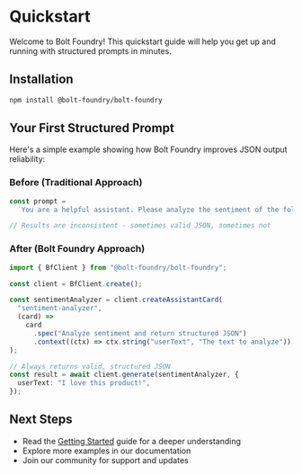 # Quickstart

Welcome to Bolt Foundry! This quickstart guide will help you get up and running
with structured prompts in minutes.

## Installation

```bash
npm install @bolt-foundry/bolt-foundry
```

## Your First Structured Prompt

Here's a simple example showing how Bolt Foundry improves JSON output
reliability:

### Before (Traditional Approach)

```typescript
const prompt =
  `You are a helpful assistant. Please analyze the sentiment of the following text and return JSON with score and reasoning. Text: "${userText}"`;

// Results are inconsistent - sometimes valid JSON, sometimes not
```

### After (Bolt Foundry Approach)

```typescript
import { BfClient } from "@bolt-foundry/bolt-foundry";

const client = BfClient.create();

const sentimentAnalyzer = client.createAssistantCard(
  "sentiment-analyzer",
  (card) =>
    card
      .spec("Analyze sentiment and return structured JSON")
      .context((ctx) => ctx.string("userText", "The text to analyze")),
);

// Always returns valid, structured JSON
const result = await client.generate(sentimentAnalyzer, {
  userText: "I love this product!",
});
```

## Next Steps

- Read the [Getting Started](../../404.md) guide for a deeper understanding
- Explore more examples in our documentation
- Join our community for support and updates
